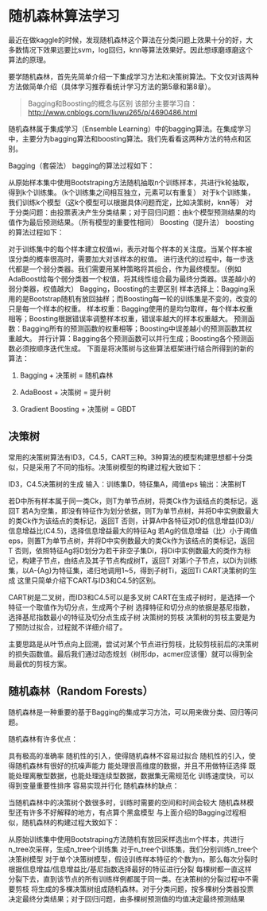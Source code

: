 # 随机森林算法学习
最近在做kaggle的时候，发现随机森林这个算法在分类问题上效果十分的好，大多数情况下效果远要比svm，log回归，knn等算法效果好。因此想琢磨琢磨这个算法的原理。

要学随机森林，首先先简单介绍一下集成学习方法和决策树算法。下文仅对该两种方法做简单介绍（具体学习推荐看统计学习方法的第5章和第8章）。

>Bagging和Boosting的概念与区别
>该部分主要学习自：http://www.cnblogs.com/liuwu265/p/4690486.html

随机森林属于集成学习（Ensemble Learning）中的bagging算法。在集成学习中，主要分为bagging算法和boosting算法。我们先看看这两种方法的特点和区别。

Bagging（套袋法）
bagging的算法过程如下：

从原始样本集中使用Bootstraping方法随机抽取n个训练样本，共进行k轮抽取，得到k个训练集。（k个训练集之间相互独立，元素可以有重复）
对于k个训练集，我们训练k个模型（这k个模型可以根据具体问题而定，比如决策树，knn等）
对于分类问题：由投票表决产生分类结果；对于回归问题：由k个模型预测结果的均值作为最后预测结果。（所有模型的重要性相同）
Boosting（提升法）
boosting的算法过程如下：

对于训练集中的每个样本建立权值wi，表示对每个样本的关注度。当某个样本被误分类的概率很高时，需要加大对该样本的权值。
进行迭代的过程中，每一步迭代都是一个弱分类器。我们需要用某种策略将其组合，作为最终模型。（例如AdaBoost给每个弱分类器一个权值，将其线性组合最为最终分类器。误差越小的弱分类器，权值越大）
Bagging，Boosting的主要区别
样本选择上：Bagging采用的是Bootstrap随机有放回抽样；而Boosting每一轮的训练集是不变的，改变的只是每一个样本的权重。
样本权重：Bagging使用的是均匀取样，每个样本权重相等；Boosting根据错误率调整样本权重，错误率越大的样本权重越大。
预测函数：Bagging所有的预测函数的权重相等；Boosting中误差越小的预测函数其权重越大。
并行计算：Bagging各个预测函数可以并行生成；Boosting各个预测函数必须按顺序迭代生成。
下面是将决策树与这些算法框架进行结合所得到的新的算法：

1. Bagging + 决策树 = 随机森林

2. AdaBoost + 决策树 = 提升树

3. Gradient Boosting + 决策树 = GBDT

## 决策树
常用的决策树算法有ID3，C4.5，CART三种。3种算法的模型构建思想都十分类似，只是采用了不同的指标。决策树模型的构建过程大致如下：

ID3，C4.5决策树的生成
输入：训练集D，特征集A，阈值eps 输出：决策树T

若D中所有样本属于同一类Ck，则T为单节点树，将类Ck作为该结点的类标记，返回T
若A为空集，即没有特征作为划分依据，则T为单节点树，并将D中实例数最大的类Ck作为该结点的类标记，返回T
否则，计算A中各特征对D的信息增益(ID3)/信息增益比(C4.5)，选择信息增益最大的特征Ag
若Ag的信息增益（比）小于阈值eps，则置T为单节点树，并将D中实例数最大的类Ck作为该结点的类标记，返回T
否则，依照特征Ag将D划分为若干非空子集Di，将Di中实例数最大的类作为标记，构建子节点，由结点及其子节点构成树T，返回T
对第i个子节点，以Di为训练集，以A-{Ag}为特征集，递归地调用1~5，得到子树Ti，返回Ti
CART决策树的生成
这里只简单介绍下CART与ID3和C4.5的区别。

CART树是二叉树，而ID3和C4.5可以是多叉树
CART在生成子树时，是选择一个特征一个取值作为切分点，生成两个子树
选择特征和切分点的依据是基尼指数，选择基尼指数最小的特征及切分点生成子树
决策树的剪枝
决策树的剪枝主要是为了预防过拟合，过程就不详细介绍了。

主要思路是从叶节点向上回溯，尝试对某个节点进行剪枝，比较剪枝前后的决策树的损失函数值。最后我们通过动态规划（树形dp，acmer应该懂）就可以得到全局最优的剪枝方案。

## 随机森林（Random Forests）
随机森林是一种重要的基于Bagging的集成学习方法，可以用来做分类、回归等问题。

随机森林有许多优点：

具有极高的准确率
随机性的引入，使得随机森林不容易过拟合
随机性的引入，使得随机森林有很好的抗噪声能力
能处理很高维度的数据，并且不用做特征选择
既能处理离散型数据，也能处理连续型数据，数据集无需规范化
训练速度快，可以得到变量重要性排序
容易实现并行化
随机森林的缺点：

当随机森林中的决策树个数很多时，训练时需要的空间和时间会较大
随机森林模型还有许多不好解释的地方，有点算个黑盒模型
与上面介绍的Bagging过程相似，随机森林的构建过程大致如下：

从原始训练集中使用Bootstraping方法随机有放回采样选出m个样本，共进行n_tree次采样，生成n_tree个训练集
对于n_tree个训练集，我们分别训练n_tree个决策树模型
对于单个决策树模型，假设训练样本特征的个数为n，那么每次分裂时根据信息增益/信息增益比/基尼指数选择最好的特征进行分裂
每棵树都一直这样分裂下去，直到该节点的所有训练样例都属于同一类。在决策树的分裂过程中不需要剪枝
将生成的多棵决策树组成随机森林。对于分类问题，按多棵树分类器投票决定最终分类结果；对于回归问题，由多棵树预测值的均值决定最终预测结果
